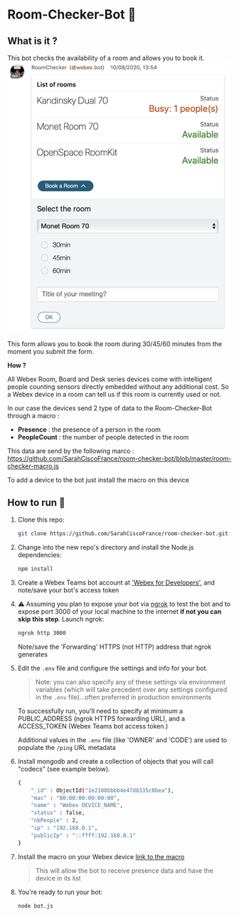 # Room-Checker-Bot 🤖

## What is it ?
This bot checks the availability of a room and allows you to book it.
<img src="https://raw.githubusercontent.com/SarahCiscoFrance/room-checker-bot/master/Room-Checker-Visual.png" width="500">

This form allows you to book the room during 30/45/60 minutes from the moment you submit the form.

**How ?**

All Webex Room, Board and Desk series devices come with intelligent people counting sensors directly embedded without any additional cost.
So a Webex device in a room can tell us if this room is currently used or not.

In our case the devices send 2 type of data to the Room-Checker-Bot through a macro :
- **Presence** : the presence of a person in the room
- **PeopleCount** : the number of people detected in the room

This data are send by the following marco : https://github.com/SarahCiscoFrance/room-checker-bot/blob/master/room-checker-macro.js

To add a device to the bot just install the macro on this device

## How to run 🔨

1. Clone this repo:

    ```sh
    git clone https://github.com/SarahCiscoFrance/room-checker-bot.git
    ```

1. Change into the new repo's directory and install the Node.js dependencies:

    ```sh
    npm install
    ```

1. Create a Webex Teams bot account at ['Webex for Developers'](https://developer.webex.com/add-bot.html), and note/save your bot's access token

1.  ⚠️ Assuming you plan to expose your bot via [ngrok](https://ngrok.com) to test the bot and to expose port 3000 of your local machine to the internet **if not you can skip this step**.
Launch ngrok:
    ```sh
    ngrok http 3000
    ```

    Note/save the 'Forwarding' HTTPS (not HTTP) address that ngrok generates

1. Edit the `.env` file and configure the settings and info for your bot.

    >Note: you can also specify any of these settings via environment variables (which will take precedent over any settings configured in the `.env` file)...often preferred in production environments

    To successfully run, you'll need to specify at minimum a PUBLIC_ADDRESS (ngrok HTTPS forwarding URL), and a ACCESS_TOKEN (Webex Teams bot access token.)

    Additional values in the `.env` file (like 'OWNER' and 'CODE') are used to populate the `/ping` URL metadata
    
1. Install mongodb and create a collection of objects that you will call "codecs" (see example below).
    ```sh
    {
        "_id" : ObjectId("1e2108bbbb4e47d8335c0bea"),
        "mac" : "00:00:00:00:00:00",
        "name" : "Webex DEVICE_NAME",
        "status" : false,
        "nbPeople" : 2,
        "ip" : "192.168.0.1",
        "publicIp" : "::ffff:192.168.0.1"
    }
    ```
    
1. Install the macro on your Webex device [link to the macro](https://github.com/SarahCiscoFrance/room-checker-bot/blob/master/room-checker-macro.js)

    >This will allow the bot to receive presence data and have the device in its list 

1. You're ready to run your bot:

    ```sh
    node bot.js
    ```
